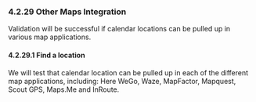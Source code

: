 ### 4.2.29 Other Maps Integration
Validation will be successful if calendar locations can be pulled up in various map applications.

#### 4.2.29.1 Find a location
We will test that calendar location can be pulled up in each of the different map applications, including: Here WeGo, Waze, MapFactor, Mapquest, Scout GPS, Maps.Me and InRoute.
